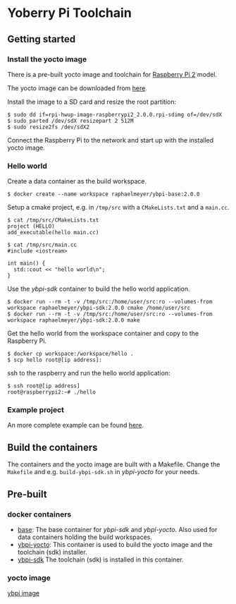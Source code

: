 # Yoberry Pi Toolchain

## Getting started

### Install the yocto image

There is a pre-built yocto image and toolchain for [Raspberry Pi 2](https://www.raspberrypi.org/products/raspberry-pi-2-model-b/) model.

The yocto image can be downloaded from [here](https://www.dropbox.com/s/aumk061gelm3wd7/rpi-hwup-image-raspberrypi2_2.0.0.rpi-sdimg?raw=1).

Install the image to a SD card and resize the root partition:

    $ sudo dd if=rpi-hwup-image-raspberrypi2_2.0.0.rpi-sdimg of=/dev/sdX
    $ sudo parted /dev/sdX resizepart 2 512M
    $ sudo resize2fs /dev/sdX2

Connect the Raspberry Pi to the network and start up with the installed yocto image.

### Hello world

Create a data container as the build workspace.

    $ docker create --name workspace raphaelmeyer/ybpi-base:2.0.0

Setup a cmake project, e.g. in `/tmp/src` with a `CMakeLists.txt` and a `main.cc`.

    $ cat /tmp/src/CMakeLists.txt
    project (HELLO)
    add_executable(hello main.cc)

    $ cat /tmp/src/main.cc
    #include <iostream>

    int main() {
      std::cout << "hello world\n";
    }

Use the *ybpi-sdk* container to build the hello world application.

    $ docker run --rm -t -v /tmp/src:/home/user/src:ro --volumes-from workspace raphaelmeyer/ybpi-sdk:2.0.0 cmake /home/user/src
    $ docker run --rm -t -v /tmp/src:/home/user/src:ro --volumes-from workspace raphaelmeyer/ybpi-sdk:2.0.0 make

Get the hello world from the workspace container and copy to the Raspberry Pi.

    $ docker cp workspace:/workspace/hello .
    $ scp hello root@[ip address]:

ssh to the raspberry and run the hello world application:

    $ ssh root@[ip address]
    root@raspberrypi2:~# ./hello


### Example project

An more complete example can be found [here](https://github.com/raphaelmeyer/skeleton/).

## Build the containers

The containers and the yocto image are built with a Makefile.
Change the `Makefile` and e.g. `build-ybpi-sdk.sh` in *ybpi-yocto* for your needs.

## Pre-built

### docker containers

* [base](https://hub.docker.com/r/raphaelmeyer/base/):
  The base container for *ybpi-sdk* and *ybpi-yocto*.
  Also used for data containers holding the build workspaces.
* [ybpi-yocto](https://hub.docker.com/r/raphaelmeyer/ybpi-yocto/):
  This container is used to build the yocto image and the toolchain (sdk) installer.
* [ybpi-sdk](https://hub.docker.com/r/raphaelmeyer/ybpi-sdk/)
  The toolchain (sdk) is installed in this container.

### yocto image

[ybpi image](https://www.dropbox.com/s/aumk061gelm3wd7/rpi-hwup-image-raspberrypi2_2.0.0.rpi-sdimg?raw=1)

